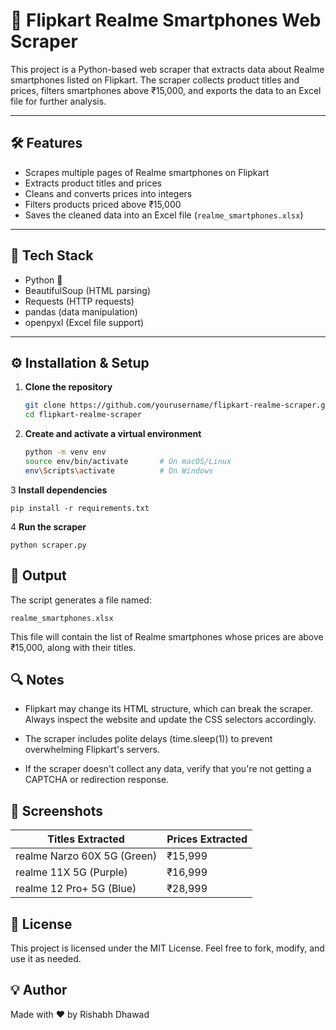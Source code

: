 # 📱 Flipkart Realme Smartphones Web Scraper

This project is a Python-based web scraper that extracts data about Realme smartphones listed on Flipkart. The scraper collects product titles and prices, filters smartphones above ₹15,000, and exports the data to an Excel file for further analysis.

---

## 🛠 Features

- Scrapes multiple pages of Realme smartphones on Flipkart
- Extracts product titles and prices
- Cleans and converts prices into integers
- Filters products priced above ₹15,000
- Saves the cleaned data into an Excel file (`realme_smartphones.xlsx`)

---

## 🧰 Tech Stack

- Python 🐍
- BeautifulSoup (HTML parsing)
- Requests (HTTP requests)
- pandas (data manipulation)
- openpyxl (Excel file support)

---

## ⚙️ Installation & Setup

1. **Clone the repository**
   ```bash
   git clone https://github.com/yourusername/flipkart-realme-scraper.git
   cd flipkart-realme-scraper

2. **Create and activate a virtual environment**

    ```bash
    python -m venv env
    source env/bin/activate       # On macOS/Linux
    env\Scripts\activate          # On Windows

3 **Install dependencies**

    pip install -r requirements.txt

4 **Run the scraper**

    python scraper.py

## 📂 Output
The script generates a file named:
    
    realme_smartphones.xlsx

This file will contain the list of Realme smartphones whose prices are above ₹15,000, along with their titles.

## 🔍 Notes

- Flipkart may change its HTML structure, which can break the scraper. Always inspect the website and update the CSS selectors accordingly.

- The scraper includes polite delays (time.sleep(1)) to prevent overwhelming Flipkart's servers.

- If the scraper doesn't collect any data, verify that you're not getting a CAPTCHA or redirection response.

## 📸 Screenshots

| Titles Extracted | Prices Extracted |
|------------------|------------------|
| realme Narzo 60X 5G (Green) | ₹15,999          |
| realme 11X 5G (Purple)       | ₹16,999          |
| realme 12 Pro+ 5G (Blue)      | ₹28,999          |

## 📌 License
This project is licensed under the MIT License. Feel free to fork, modify, and use it as needed.

## 💡 Author
Made with ❤️ by Rishabh Dhawad